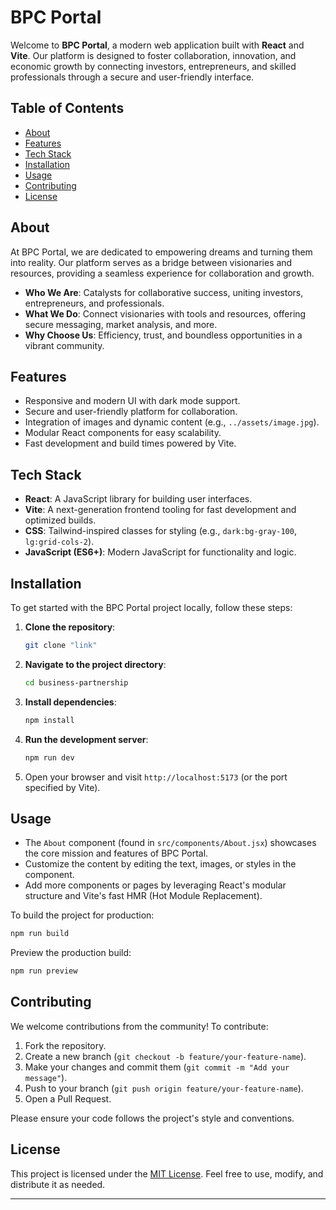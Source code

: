  

# BPC Portal

Welcome to **BPC Portal**, a modern web application built with **React** and **Vite**. Our platform is designed to foster collaboration, innovation, and economic growth by connecting investors, entrepreneurs, and skilled professionals through a secure and user-friendly interface.

## Table of Contents

- [About](#about)
- [Features](#features)
- [Tech Stack](#tech-stack)
- [Installation](#installation)
- [Usage](#usage)
- [Contributing](#contributing)
- [License](#license)

## About

At BPC Portal, we are dedicated to empowering dreams and turning them into reality. Our platform serves as a bridge between visionaries and resources, providing a seamless experience for collaboration and growth.

- **Who We Are**: Catalysts for collaborative success, uniting investors, entrepreneurs, and professionals.
- **What We Do**: Connect visionaries with tools and resources, offering secure messaging, market analysis, and more.
- **Why Choose Us**: Efficiency, trust, and boundless opportunities in a vibrant community.

## Features

- Responsive and modern UI with dark mode support.
- Secure and user-friendly platform for collaboration.
- Integration of images and dynamic content (e.g., `../assets/image.jpg`).
- Modular React components for easy scalability.
- Fast development and build times powered by Vite.

## Tech Stack

- **React**: A JavaScript library for building user interfaces.
- **Vite**: A next-generation frontend tooling for fast development and optimized builds.
- **CSS**: Tailwind-inspired classes for styling (e.g., `dark:bg-gray-100`, `lg:grid-cols-2`).
- **JavaScript (ES6+)**: Modern JavaScript for functionality and logic.

## Installation

To get started with the BPC Portal project locally, follow these steps:

1. **Clone the repository**:
   ```bash
   git clone "link"
   ```

2. **Navigate to the project directory**:
   ```bash
   cd business-partnership
   ```

3. **Install dependencies**:
   ```bash
   npm install
   ```

4. **Run the development server**:
   ```bash
   npm run dev
   ```

5. Open your browser and visit `http://localhost:5173` (or the port specified by Vite).

## Usage

- The `About` component (found in `src/components/About.jsx`) showcases the core mission and features of BPC Portal.
- Customize the content by editing the text, images, or styles in the component.
- Add more components or pages by leveraging React's modular structure and Vite's fast HMR (Hot Module Replacement).

To build the project for production:
```bash
npm run build
```

Preview the production build:
```bash
npm run preview
```

## Contributing

We welcome contributions from the community! To contribute:

1. Fork the repository.
2. Create a new branch (`git checkout -b feature/your-feature-name`).
3. Make your changes and commit them (`git commit -m "Add your message"`).
4. Push to your branch (`git push origin feature/your-feature-name`).
5. Open a Pull Request.

Please ensure your code follows the project's style and conventions.

## License

This project is licensed under the [MIT License](LICENSE). Feel free to use, modify, and distribute it as needed.

---

 
